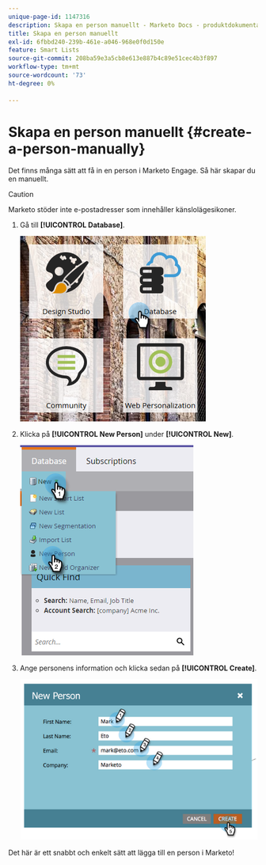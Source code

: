 ```yaml
---
unique-page-id: 1147316
description: Skapa en person manuellt - Marketo Docs - produktdokumentation
title: Skapa en person manuellt
exl-id: 6fbbd240-239b-461e-a046-968e0f0d150e
feature: Smart Lists
source-git-commit: 208ba59e3a5cb8e613e887b4c89e51cec4b3f897
workflow-type: tm+mt
source-wordcount: '73'
ht-degree: 0%

---
```


# Skapa en person manuellt {#create-a-person-manually}

Det finns många sätt att få in en person i Marketo Engage. Så här skapar du en manuellt.

>[!CAUTION]
>
>Marketo stöder inte e-postadresser som innehåller känslolägesikoner.

1. Gå till **[!UICONTROL Database]**.

   ![](assets/db-1.png)

1. Klicka på **[!UICONTROL New Person]** under **[!UICONTROL New]**.

   ![](assets/two-2.png)

1. Ange personens information och klicka sedan på **[!UICONTROL Create]**.

   ![](assets/three-2.png)

Det här är ett snabbt och enkelt sätt att lägga till en person i Marketo!
